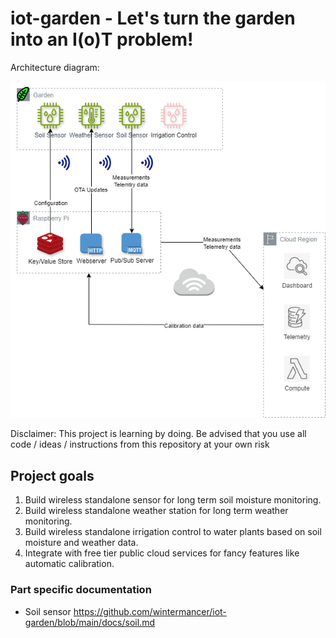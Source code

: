 # iot-garden - Let's turn the garden into an I(o)T problem!
Architecture diagram:

![An architecture diagram showing sensors in the garden, REDIS, HTTPD and MQTT on a Raspberry Pi and CloudWatch, DynamoDB and Lambda in an AWS Region](docs/IoT-Diagram.png?raw=true)

Disclaimer: This project is learning by doing. Be advised that you use all code / ideas / instructions from this repository at your own risk

## Project goals
1. Build wireless standalone sensor for long term soil moisture monitoring.
2. Build wireless standalone weather station for long term weather monitoring.
4. Build wireless standalone irrigation control to water plants based on soil moisture and weather data.
5. Integrate with free tier public cloud services for fancy features like automatic calibration.

### Part specific documentation
* Soil sensor https://github.com/wintermancer/iot-garden/blob/main/docs/soil.md
